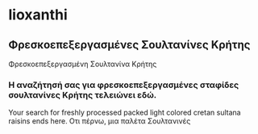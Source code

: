 # lioxanthi
##  Φρεσκοεπεξεργασμένες Σουλτανίνες Κρήτης 
Φρεσκοεπεξεργασμένη Σουλτανίνα Κρήτης 

### Η αναζήτησή σας για φρεσκoεπεξεργασμένες σταφίδες σουλτανίνες Κρήτης τελειώνει εδώ.

Your search for freshly processed packed light colored cretan sultana raisins ends  here.
Οτι πέρνω, μια παλέτα 
Σουλτανινές 
